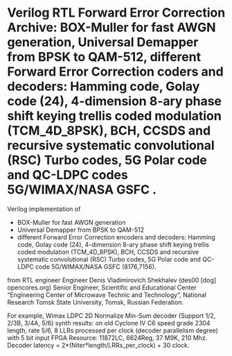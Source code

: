 # Verilog RTL Forward Error Correction Archive:   BOX-Muller for fast AWGN generation, Universal Demapper from BPSK to QAM-512,  different Forward Error Correction coders and decoders: Hamming code, Golay code (24), 4-dimension 8-ary phase shift keying trellis coded modulation (TCM_4D_8PSK), BCH, CCSDS and recursive systematic convolutional (RSC) Turbo codes, 5G Polar code and QC-LDPC codes 5G/WIMAX/NASA GSFC .

Verilog implementation of 
* BOX-Muller for fast AWGN generation 
* Universal Demapper from BPSK to QAM-512
* different Forward Error Correction encoders and decoders:
Hamming code, Golay code (24), 4-dimension 8-ary phase shift keying trellis coded modulation (TCM_4D_8PSK), 
BCH, CCSDS and recursive systematic convolutional (RSC) Turbo codes, 5G Polar code and QC-LDPC code 5G/WIMAX/NASA GSFC (8176,7156).

from RTL engineer Engineer  Denis Vladimirovich Shekhalev (des00 [dog]  opencores.org) Senior Engineer, Scientific and Educational Center “Engineering Center of Microwave Technic and Technology”, National Research Tomsk State University, Tomsk, Russian Federation. 



For example, Wimax LDPC 2D Normalize Min-Sum decoder (Support 1/2, 2/3B, 3/4A, 5/6) synth results:
on old Cyclone IV C6 speed grade
2304 length, rate 5/6, 8 LLRs processed per clock (decoder parallelism degree) with 5 bit input 
FPGA Resource: 11872LC, 6624Reg, 37 M9K,  210 Mhz.
Decoder latency = 2*(Niter*length/LRRs_per_clock) + 30 clock.

